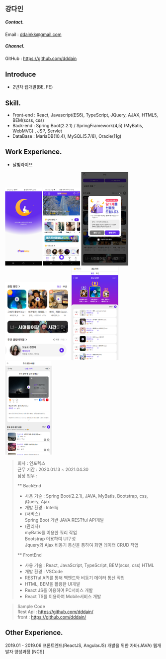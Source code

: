 ## 강다인

##### Contact.
Email : ddainkk@gmail.com
##### Channel.
GitHub : https://github.com/dddain

## Introduce
- 2년차 웹개발(BE, FE) 

## Skill. 
- Front-end : React, Javascript(ES6), TypeScript, JQuery, AJAX, HTML5, BEM(scss, css)
- Back-end : Spring Boot(2.2.1) / SpringFramework(4,5) (MyBatis, WebMVC) , JSP, Servlet
- DataBase : MariaDB(10.4), MySQL(5.7/8), Oracle(11g)

## Work Experience.

* 달빛라이브

<img src="https://github.com/dddain/resume/blob/main/img/loading.jpg" height="250" alt="loading" />
<img src="https://github.com/dddain/resume/blob/main/img/broad.jpg" height="250" alt="main" />
<img src="https://github.com/dddain/resume/blob/main/img/clip_main_popup.PNG" height="300" alt="popup" />
<img src="https://github.com/dddain/resume/blob/main/img/clip_main.png" height="250" alt="clipMain" />
<img src="https://github.com/dddain/resume/blob/main/img/clip_rank.png" height="300" alt="rank" /><img src="https://github.com/dddain/resume/blob/main/img/clip_recommend.png" height="300" alt="rec" />
  
  <br />
  
> 회사 : 인포렉스 <br />
> 근무 기간 : 2020.01.13 ~ 2021.04.30 <br />
> 담당 업무 : <br />
>
> ** BackEnd 
> - 사용 기술 : Spring Boot(2.2.1), JAVA, MyBatis, Bootstrap, css, jQuery, Ajax <br />
> - 개발 환경 : Intellij <br />
> - (서비스) <br />
> Spring Boot 기반 JAVA RESTful API개발 <br />
> - (관리자) <br />
> myBatis를 이용한 쿼리 작업 <br />
> Bootstrap 이용하여 UI구성 <br />
> Jquery와 Ajax 비동기 통신을 통하여 화면 데이터 CRUD 작업 
>
> ** FrontEnd 
> - 사용 기술 : React, JavaScript, TypeScript, BEM(scss, css) HTML  
> - 개발 환경 : VSCode 
> - RESTful API를 통해 백엔드와 비동기 데이터 통신 작업
> - HTML, BEM을 활용한 UI개발
> - React JS를 이용하여 PC서비스 개발 
> - React TS를 이용하여 Mobile서비스 개발

> Sample Code <br />
> Rest Api : https://github.com/dddain/ <br />
> front : https://github.com/dddain/

## Other Experience.
2019.01 - 2019.06 프론트엔드(ReactJS, AngularJS) 개발을 위한 자바(JAVA) 웹개발자 양성과정 [NCS]

